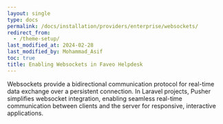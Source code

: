 ```yaml
---
layout: single
type: docs
permalink: /docs/installation/providers/enterprise/websockets/
redirect_from:
  - /theme-setup/
last_modified_at: 2024-02-28
last_modified_by: Mohammad_Asif
toc: true
title: Enabling Websockets in Faveo Helpdesk
---
```


Websockets provide a bidirectional communication protocol for real-time data exchange over a persistent connection. In Laravel projects, Pusher simplifies websocket integration, enabling seamless real-time communication between clients and the server for responsive, interactive applications.